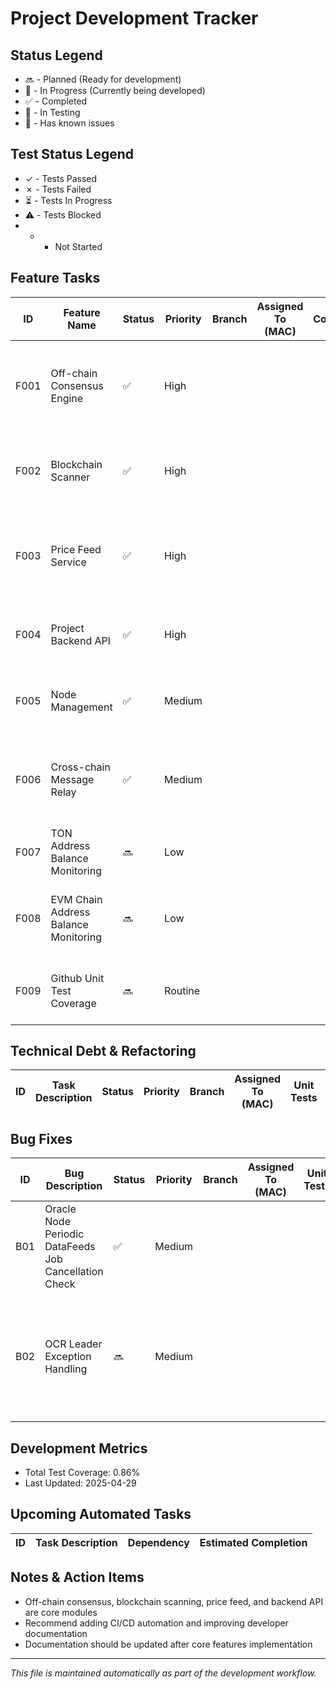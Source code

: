 # Project Development Tracker

## Status Legend

* 🔜 - Planned (Ready for development)
* 🚧 - In Progress (Currently being developed)
* ✅ - Completed
* 🧪 - In Testing
* 🐛 - Has known issues

## Test Status Legend

* ✓ - Tests Passed
* ✗ - Tests Failed
* ⏳ - Tests In Progress
* ⚠️  - Tests Blocked
* * * Not Started

## Feature Tasks

| ID   | Feature Name                                      | Status | Priority | Branch | Assigned To (MAC) | Coverage | Unit Tests | Regression Tests | Notes                                                                 |
| ---- | ------------------------------------------------- | ------ | -------- | ------ | ----------------- | -------- | ---------- | ---------------- | --------------------------------------------------------------------- |
| F001 | Off-chain Consensus Engine                        | ✅     | High     |        |                   |          |            |                  | Responsible for node consensus, message relay, signature aggregation  |
| F002 | Blockchain Scanner                                | ✅     | High     |        |                   |          |            |                  | Monitors on-chain events, triggers consensus workflow                 |
| F003 | Price Feed Service                                | ✅     | High     |        |                   |          |            |                  | Fetches and aggregates price data from multiple sources               |
| F004 | Project Backend API                               | ✅     | High     |        |                   |          |            |                  | Provides REST/gRPC API for external integration                      |
| F005 | Node Management                                   | ✅     | Medium   |        |                   |          |            |                  | Node registration, permission, and health monitoring                  |
| F006 | Cross-chain Message Relay                         | ✅     | Medium   |        |                   |          |            |                  | Handles cross-chain message delivery and verification                 |
| F007 | TON Address Balance Monitoring                    | 🔜     | Low      |        |                   |          |            |                  | Monitor address balances on TON chain                                |
| F008 | EVM Chain Address Balance Monitoring              | 🔜     | Low      |        |                   |          |            |                  | Monitor address balances on EVM-compatible chains                    |
| F009 | Github Unit Test Coverage                         | 🔜     | Routine  |        |                   |          |            |                  | Integrate and track unit test coverage via Github                    |

## Technical Debt & Refactoring

| ID | Task Description | Status | Priority | Branch | Assigned To (MAC) | Unit Tests | Regression Tests | Notes |
| -- | ---------------- | ------ | -------- | ------ | ----------------- | ---------- | ---------------- | ----- |

## Bug Fixes

| ID  | Bug Description                                              | Status | Priority | Branch | Assigned To (MAC) | Unit Tests | Regression Tests | Notes |
| --- |--------------------------------------------------------------| ------ | -------- | ------ | ----------------- | ---------- | ---------------- | ----- |
| B01 | Oracle Node Periodic DataFeeds Job Cancellation Check        | ✅     | Medium   |        |                   |            |                  | Periodically check if existing DataFeeds Jobs have been cancelled    |
| B02 | OCR Leader Exception Handling                                | 🔜     | Medium   |        |                   |            |                  | Design and implement OCR Leader exception handling (refer to ChainLink or other oracles) |

## Development Metrics

* Total Test Coverage: 0.86%
* Last Updated: 2025-04-29

## Upcoming Automated Tasks

| ID | Task Description | Dependency | Estimated Completion |
| -- | ---------------- | ---------- | -------------------- |

## Notes & Action Items

* Off-chain consensus, blockchain scanning, price feed, and backend API are core modules
* Recommend adding CI/CD automation and improving developer documentation
* Documentation should be updated after core features implementation

---

_This file is maintained automatically as part of the development workflow._ 